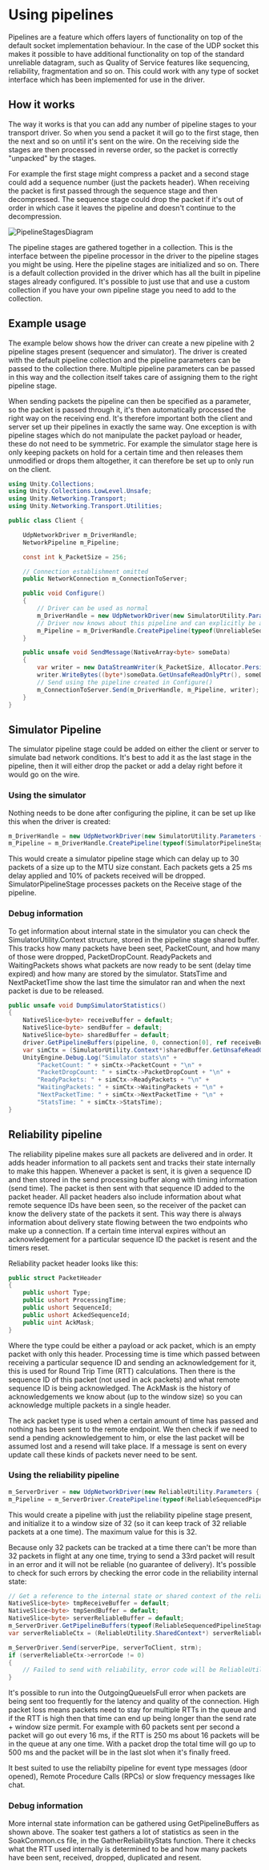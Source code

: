 # Using pipelines
Pipelines are a feature which offers layers of functionality on top of the default socket implementation behaviour. In the case of the UDP socket this makes it possible to have additional functionality on top of the standard unreliable datagram, such as Quality of Service features like sequencing, reliability, fragmentation and so on. This could work with any type of socket interface which has been implemented for use in the driver.

## How it works

The way it works is that you can add any number of pipeline stages to your transport driver. So when you send a packet it will go to the first stage, then the next and so on until it's sent on the wire. On the receiving side the stages are then processed in reverse order, so the packet is correctly "unpacked" by the stages.

For example the first stage might compress a packet and a second stage could add a sequence number (just the packets header). When receiving the packet is first passed through the sequence stage and then decompressed. The sequence stage could drop the packet if it's out of order in which case it leaves the pipeline and doesn't continue to the decompression.

![PipelineStagesDiagram](images/Pipeline-stages-diagram.png)

The pipeline stages are gathered together in a collection. This is the interface between the pipeline processor in the driver to the pipeline stages you might be using. Here the pipeline stages are initialized and so on. There is a default collection provided in the driver which has all the built in pipeline stages already configured. It's possible to just use that and use a custom collection if you have your own pipeline stage you need to add to the collection.

## Example usage

The example below shows how the driver can create a new pipeline with 2 pipeline stages present (sequencer and simulator). The driver is created with the default pipeline collection and the pipeline parameters can be passed to the collection there. Multiple pipeline parameters can be passed in this way and the collection itself takes care of assigning them to the right pipeline stage.

When sending packets the pipeline can then be specified as a parameter, so the packet is passed through it, it's then automatically processed the right way on the receiving end. It's therefore important both the client and server set up their pipelines in exactly the same way. One exception is with pipeline stages which do not manipulate the packet  payload or header, these do not need to be symmetric. For example the simulator stage here is only keeping packets on hold for a certain time and then releases them unmodified or drops them altogether, it can therefore be set up to only run on the client.

```c#
using Unity.Collections;
using Unity.Collections.LowLevel.Unsafe;
using Unity.Networking.Transport;
using Unity.Networking.Transport.Utilities;

public class Client {

    UdpNetworkDriver m_DriverHandle;
    NetworkPipeline m_Pipeline;

    const int k_PacketSize = 256;

    // Connection establishment omitted
    public NetworkConnection m_ConnectionToServer;

    public void Configure()
    {
        // Driver can be used as normal
        m_DriverHandle = new UdpNetworkDriver(new SimulatorUtility.Parameters {MaxPacketSize = k_PacketSize, MaxPacketCount = 30, PacketDelayMs = 100});
        // Driver now knows about this pipeline and can explicitly be asked to send packets through it (by default it sends directly)
        m_Pipeline = m_DriverHandle.CreatePipeline(typeof(UnreliableSequencedPipelineStage), typeof(SimulatorPipelineStage));
    }

    public unsafe void SendMessage(NativeArray<byte> someData)
    {
        var writer = new DataStreamWriter(k_PacketSize, Allocator.Persistent);
        writer.WriteBytes((byte*)someData.GetUnsafeReadOnlyPtr(), someData.Length);
        // Send using the pipeline created in Configure()
        m_ConnectionToServer.Send(m_DriverHandle, m_Pipeline, writer);
    }
}
```

## Simulator Pipeline

The simulator pipeline stage could be added on either the client or server to simulate bad network conditions. It's best to add it as the last stage in the pipeline, then it will either drop the packet or add a delay right before it would go on the wire.

### Using the simulator

Nothing needs to be done after configuring the pipline, it can be set up like this when the driver is created:
```c#
m_DriverHandle = new UdpNetworkDriver(new SimulatorUtility.Parameters {MaxPacketSize = NetworkParameterConstants.MTU, MaxPacketCount = 30, PacketDelayMs = 25, PacketDropPercentage = 10});
m_Pipeline = m_DriverHandle.CreatePipeline(typeof(SimulatorPipelineStage));
```

This would create a simulator pipeline stage which can delay up to 30 packets of a size up to the MTU size constant. Each packets gets a 25 ms delay applied and 10% of packets received will be dropped. SimulatorPipelineStage processes packets on the Receive stage of the pipeline.

### Debug information

To get information about internal state in the simulator you can check the SimulatorUtility.Context structure, stored in the pipeline stage shared buffer. This tracks how many packets have been seet, PacketCount, and how many of those were dropped, PacketDropCount. ReadyPackets and WaitingPackets shows what packets are now ready to be sent (delay time expired) and how many are stored by the simulator. StatsTime and NextPacketTime show the last time the simulator ran and when the next packet is due to be released.

```c#
public unsafe void DumpSimulatorStatistics()
{
    NativeSlice<byte> receiveBuffer = default;
    NativeSlice<byte> sendBuffer = default;
    NativeSlice<byte> sharedBuffer = default;
    driver.GetPipelineBuffers(pipeline, 0, connection[0], ref receiveBuffer, ref sendBuffer, ref sharedBuffer);
    var simCtx = (SimulatorUtility.Context*)sharedBuffer.GetUnsafeReadOnlyPtr();
    UnityEngine.Debug.Log("Simulator stats\n" +
        "PacketCount: " + simCtx->PacketCount + "\n" +
        "PacketDropCount: " + simCtx->PacketDropCount + "\n" +
        "ReadyPackets: " + simCtx->ReadyPackets + "\n" +
        "WaitingPackets: " + simCtx->WaitingPackets + "\n" +
        "NextPacketTime: " + simCtx->NextPacketTime + "\n" +
        "StatsTime: " + simCtx->StatsTime);
}
```

## Reliability pipeline

The reliability pipeline makes sure all packets are delivered and in order. It adds header information to all packets sent and tracks their state internally to make this happen. Whenever a packet is sent, it is given a sequence ID and then stored in the send processing buffer along with timing information (send time). The packet is then sent with that sequence ID added to the packet header. All packet headers also include information about what remote sequence IDs have been seen, so the receiver of the packet can know the delivery state of the packets it sent. This way there is always information about delivery state flowing between the two endpoints who make up a connection. If a certain time interval expires without an acknowledgement for a particular sequence ID the packet is resent and the timers reset.

Reliability packet header looks like this:
```c#
public struct PacketHeader
{
    public ushort Type;
    public ushort ProcessingTime;
    public ushort SequenceId;
    public ushort AckedSequenceId;
    public uint AckMask;
}
```
Where the type could be either a payload or ack packet, which is an empty packet with only this header. Processing time is time which passed between receiving a particular sequence ID and sending an acknowledgement for it, this is used for Round Trip Time (RTT) calculations. Then there is the sequence ID of this packet (not used in ack packets) and what remote sequence ID is being acknowledged. The AckMask is the history of acknowledgements we know about (up to the window size) so you can acknowledge multiple packets in a single header.

The ack packet type is used when a certain amount of time has passed and nothing has been sent to the remote endpoint. We then check if we need to send a pending acknowledgement to him, or else the last packet will be assumed lost and a resend will take place. If a message is sent on every update call these kinds of packets never need to be sent.

### Using the reliability pipeline

```c#
m_ServerDriver = new UdpNetworkDriver(new ReliableUtility.Parameters { WindowSize = 32 });
m_Pipeline = m_ServerDriver.CreatePipeline(typeof(ReliableSequencedPipelineStage));
```
This would create a pipeline with just the reliability pipeline stage present, and initialize it to a window size of 32 (so it can keep track of 32 reliable packets at a one time). The maximum value for this is 32.

Because only 32 packets can be tracked at a time there can't be more than 32 packets in flight at any one time, trying to send a 33rd packet will result in an error and it will not be reliable (no guarantee of delivery). It's possible to check for such errors by checking the error code in the reliability internal state:

```c#
// Get a reference to the internal state or shared context of the reliability
NativeSlice<byte> tmpReceiveBuffer = default;
NativeSlice<byte> tmpSendBuffer = default;
NativeSlice<byte> serverReliableBuffer = default;
m_ServerDriver.GetPipelineBuffers(typeof(ReliableSequencedPipelineStage), serverToClient, ref tmpReceiveBuffer, ref tmpSendBuffer, ref serverReliableBuffer);
var serverReliableCtx = (ReliableUtility.SharedContext*) serverReliableBuffer.GetUnsafePtr();

m_ServerDriver.Send(serverPipe, serverToClient, strm);
if (serverReliableCtx->errorCode != 0)
{
    // Failed to send with reliability, error code will be ReliableUtility.ErrorCodes.OutgoingQueueIsFull if no buffer space is left to store the packet
}
```

It's possible to run into the OutgoingQueueIsFull error when packets are being sent too frequently for the latency and quality of the connection. High packet loss means packets need to stay for multiple RTTs in the queue and if the RTT is high then that time can end up being longer than the send rate + window size permit. For example with 60 packets sent per second a packet will go out every 16 ms, if the RTT is 250 ms about 16 packets will be in the queue at any one time. With a packet drop the total time will go up to 500 ms and the packet will be in the last slot when it's finally freed.

It best suited to use the reliabilty pipeline for event type messages (door opened), Remote Procedure Calls (RPCs) or slow frequency messages like chat.

### Debug information

More internal state information can be gathered using GetPipelineBuffers as shown above. The soaker test gathers a lot of statistics as seen in the SoakCommon.cs file, in the GatherReliabilityStats function. There it checks what the RTT used internally is determined to be and how many packets have been sent, received, dropped, duplicated and resent.
